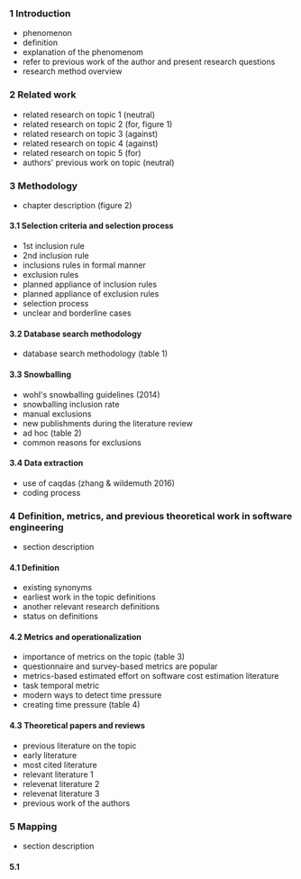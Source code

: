 ### 1 Introduction
- phenomenon
- definition
- explanation of the phenomenom
- refer to previous work of the author and present research questions
- research method overview

### 2 Related work
- related research on topic 1 (neutral)
- related research on topic 2 (for, figure 1)
- related research on topic 3 (against)
- related research on topic 4 (against)
- related research on topic 5 (for)
- authors' previous work on topic (neutral)

### 3 Methodology
- chapter description (figure 2)
#### 3.1 Selection criteria and selection process
- 1st inclusion rule
- 2nd inclusion rule
- inclusions rules in formal manner
- exclusion rules
- planned appliance of inclusion rules
- planned appliance of exclusion rules
- selection process
- unclear and borderline cases
#### 3.2 Database search methodology
- database search methodology (table 1)
#### 3.3 Snowballing
- wohl's snowballing guidelines (2014)
- snowballing inclusion rate
- manual exclusions
- new publishments during the literature review
- ad hoc (table 2)
- common reasons for exclusions
#### 3.4 Data extraction
- use of caqdas (zhang & wildemuth 2016)
- coding process

### 4 Definition, metrics, and previous theoretical work in software engineering
- section description
#### 4.1 Definition
- existing synonyms
- earliest work in the topic definitions
- another relevant research definitions
- status on definitions
#### 4.2 Metrics and operationalization
- importance of metrics on the topic (table 3)
- questionnaire and survey-based metrics are popular
- metrics-based estimated effort on software cost estimation literature
- task temporal metric
- modern ways to detect time pressure
- creating time pressure (table 4)
#### 4.3 Theoretical papers and reviews
- previous literature on the topic
- early literature
- most cited literature
- relevant literature 1
- relevenat literature 2
- relevenat literature 3
- previous work of the authors

### 5 Mapping
- section description
#### 5.1 